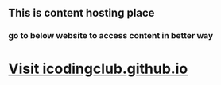 
## This is content hosting place
### go to below website to access content in better way
# [Visit icodingclub.github.io](http://icodingclub.github.io)


